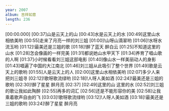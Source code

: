 ```yaml
---
year: 2007
album: 吉祥如意
length: 236
---
```

[00:00.000]
[00:37]山是云天上的山
[00:43]水是云天上的水
[00:49]这里山水相依美哟
[00:55]走来了月亮一样的刘三姐
[01:00]!山呀山滴翠哟
[01:06]!水呀水流玉哟
[01:12]!最美还是三姐的歌
[01:18]!醉了蓝天 醉白云
[01:25]不知道这里的山水
[01:28]怎会像画的一样完美
[01:31]都说她山水甲天下
[01:34]养育了唱山歌的人啊
[01:37]小时候看看刘三姐这部电影
[01:40]像山水一样美丽动人的身影
[01:43]唱遍了中国的大江南北
[01:46]刘三姐从此吸引了整个世界
[01:49]歌是云天上的歌哟
[01:55]人是云天上的人
[02:00]这里山水相依美哟
[02:07]多少人来把刘三姐寻
[02:12]!歌呀歌流绿哟
[02:18]!人呀人美如酒
[02:24]!最美还是三姐的歌哟
[02:30]!醉了星星 醉月亮
[02:37]
[02:49]这里的山 这里的水
[02:52]刘三姐的歌让我如此陶醉
[02:55]再多的词汇
[02:56]还是不能形容你的美
[02:58]让我乘着歌声自由的飞
[03:03]!歌呀歌流绿哟
[03:12]!人呀人美如酒
[03:18]!最美还是三姐的歌哟
[03:24]!醉了星星 醉月亮
